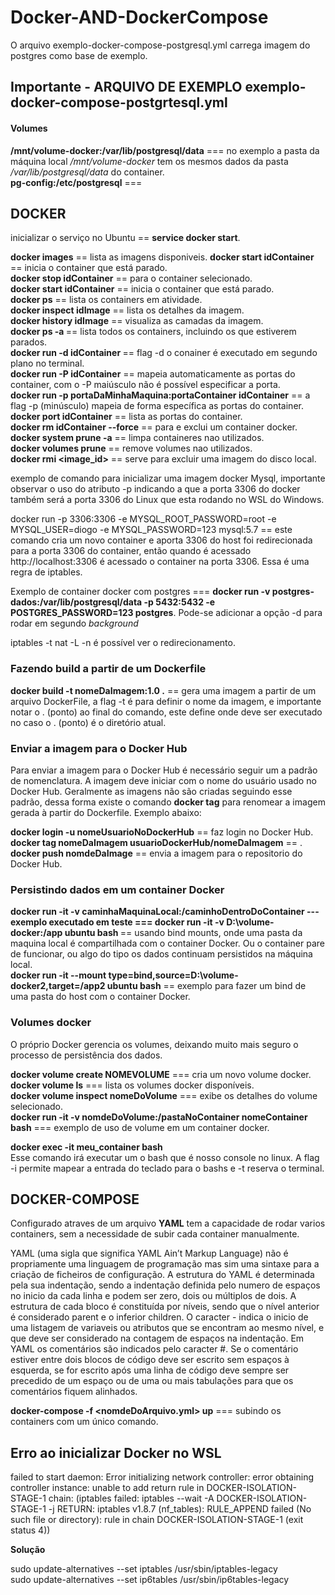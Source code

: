# Docker-AND-DockerCompose
<p>O arquivo exemplo-docker-compose-postgresql.yml carrega imagem do postgres como base de exemplo.</p>
<h2>Importante - ARQUIVO DE EXEMPLO  exemplo-docker-compose-postgrtesql.yml</h2>
<h4>Volumes</h4>
<strong>/mnt/volume-docker:/var/lib/postgresql/data</strong> === no exemplo a pasta da máquina local 
<em>/mnt/volume-docker</em> tem os mesmos dados da pasta <em>/var/lib/postgresql/data</em> do container.<br/>   
<strong>pg-config:/etc/postgresql</strong> === <br/>



<h2>DOCKER</h2>

inicializar o serviço no Ubuntu == <strong>service docker start</strong>.

<strong>docker images</strong> == lista as imagens disponiveis.
<strong>docker start idContainer</strong> == inicia o container que está parado.<br/>
<strong>docker stop idContainer</strong> == para o container selecionado.<br/>
<strong>docker start idContainer</strong> == inicia o container que está parado.<br/>
<strong>docker ps</strong> == lista os containers em atividade.<br/>
<strong>docker inspect idImage</strong> == lista os detalhes da imagem.<br/>
<strong>docker history idImage</strong> == visualiza as camadas da imagem.<br/>
<strong>docker ps -a </strong> == lista todos os containers, incluindo os que estiverem parados.<br/>
<strong>docker run -d idContainer </strong> == flag -d o conainer é executado em segundo plano no terminal.<br/>
<strong>docker run -P idContainer</strong> == mapeia automaticamente as portas do container, com o -P maiúsculo não é possível especificar a porta.<br/>
<strong>docker run -p  portaDaMinhaMaquina:portaContainer idContainer</strong> == a flag -p (minúsculo) mapeia de forma específica as portas do container.<br/>
<strong>docker port idContainer</strong> == lista as portas do container.<br/>
<strong>docker rm idContainer --force</strong> == para e exclui um container docker.<br/>
<strong>docker system prune -a</strong> == limpa containeres nao utilizados.<br/>
<strong>docker volumes prune</strong> == remove volumes nao utilizados.<br/>
<strong>docker rmi <image_id></strong> == serve para excluir uma imagem do disco local.<br/>

exemplo de comando para inicializar uma imagem docker Mysql, importante observar o uso do atributo -p indicando a que a porta 3306 do
docker também será a porta 3306 do Linux que esta rodando no WSL do Windows.

 docker run -p 3306:3306 -e MYSQL_ROOT_PASSWORD=root -e MYSQL_USER=diogo -e MYSQL_PASSWORD=123 mysql:5.7 == este comando cria um novo container e aporta 3306 do host foi redirecionada para a porta 3306 do container, então quando é acessado http://localhost:3306 é acessado o container na porta 3306. Essa é uma regra de iptables.
 <p>Exemplo de container docker com postgres ===  <strong>docker run -v postgres-dados:/var/lib/postgresql/data -p 5432:5432 -e POSTGRES_PASSWORD=123 postgres</strong>. Pode-se adicionar a opção -d para rodar em segundo <em>background</em></p>
 
 iptables -t nat -L -n é possível ver o redirecionamento.

 <h3>Fazendo build a partir de um Dockerfile</h3>

 <strong>docker build -t nomeDaImagem:1.0 .</strong> == gera uma imagem a partir de um arquivo DockerFile, a flag -t é para definir o nome da imagem, e importante notar o 
 . (ponto) ao final do comando, este define onde deve ser executado no caso o . (ponto) é o diretório atual. <br/>
 

 <h3>Enviar a imagem para o Docker Hub</h3>
 <p>Para enviar a imagem para o Docker Hub é necessário seguir um a padrão de nomenclatura. A imagem deve iniciar com o nome do usuário usado no Docker Hub. Geralmente as imagens não são criadas seguindo esse padrão, dessa forma existe o comando <strong>docker tag</strong> para renomear a imagem gerada à partir do Dockerfile. Exemplo abaixo:</p>

 <strong>docker login -u nomeUsuarioNoDockerHub</strong> == faz login no Docker Hub.<br/>
 <strong>docker tag nomeDaImagem usuarioDockerHub/nomeDaImagem</strong> == .<br/>
 <strong>docker push nomdeDaImage</strong> == envia a imagem para o repositorio do Docker Hub.<br/>

 <h3>Persistindo dados em um container Docker</h3>

  <strong>docker run -it -v caminhaMaquinaLocal:/caminhoDentroDoContainer --- exemplo executado em teste === docker run -it -v D:\volume-docker:/app ubuntu bash </strong> == usando bind mounts, onde uma pasta da maquina local é compartilhada com o container Docker. Ou o container pare de funcionar, ou algo do tipo os dados continuam persistidos na máquina local.<br/>
  <strong>docker run -it --mount type=bind,source=D:\volume-docker2,target=/app2 ubuntu bash</strong> == exemplo para fazer um bind de uma pasta do host com o container Docker.<br/>
 
 <h3>Volumes docker</h3>
 <p>O próprio Docker gerencia os volumes, deixando muito mais seguro o processo de persistência dos dados.</p>
 
 <strong>docker volume create NOMEVOLUME</strong> === cria um novo volume docker.<br/>
 <strong>docker volume ls</strong> === lista os volumes docker disponíveis.<br/>
 <strong>docker volume inspect nomeDoVolume</strong> === exibe os detalhes do volume selecionado.<br/>
 <strong>docker run -it -v nomdeDoVolume:/pastaNoContainer nomeContainer bash</strong> === exemplo de uso de volume em um container docker.<br/> 
 
 <p>
 <strong>docker exec -it meu_container bash </strong><br>
 Esse comando irá executar um o bash que é nosso console no linux.
 A flag -i permite mapear a entrada do teclado para o bashs e -t reserva o terminal.
 
 <h2>DOCKER-COMPOSE</h2>
 <p>Configurado atraves de um arquivo <strong>YAML</strong> tem a capacidade de rodar varios containers, sem a necessidade de subir cada container manualmente.</p>
  <p>YAML (uma sigla que significa YAML Ain’t Markup Language) não é propriamente uma linguagem de programação mas sim uma sintaxe para a criação de ficheiros de configuração. A estrutura do YAML é determinada pela sua indentação, sendo a indentação definida pelo numero de espaços no inicio da cada linha e podem ser zero, dois ou múltiplos de dois. A estrutura de cada bloco é constituída por níveis, sendo que o nível anterior é considerado parent e o inferior children. O caracter - indica o inicio de uma listagem de variaveis ou atributos que se encontram ao mesmo nível, e que deve ser considerado na contagem de espaços na indentação. Em YAML os comentários são indicados pelo caracter #. Se o comentário estiver entre dois blocos de código deve ser escrito sem espaços à esquerda, se for escrito após uma linha de código deve sempre ser precedido de um espaço ou de uma ou mais tabulações para que os comentários fiquem alinhados.</p>
  
<strong>docker-compose -f <nomdeDoArquivo.yml> up</strong> === subindo os containers com um único comando.
 
 </p>
 <h2>Erro ao inicializar Docker no WSL</h2>
 <p>failed to start daemon: Error initializing network controller: error obtaining controller instance: unable to add return rule in DOCKER-ISOLATION-STAGE-1 chain:  (iptables failed: iptables --wait -A DOCKER-ISOLATION-STAGE-1 -j RETURN: iptables v1.8.7 (nf_tables):  RULE_APPEND failed (No such file or directory): rule in chain DOCKER-ISOLATION-STAGE-1
 (exit status 4))</p>
 <strong>Solução</strong>
 <p>sudo update-alternatives --set iptables /usr/sbin/iptables-legacy<br>
sudo update-alternatives --set ip6tables /usr/sbin/ip6tables-legacy
</p>
